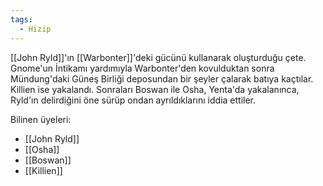 ```yaml
---  
tags:  
  - Hizip  
---  
```

  
[[John Ryld]]'ın [[Warbonter]]'deki gücünü kullanarak oluşturduğu çete. Gnome'un İntikamı yardımıyla Warbonter'den kovulduktan sonra Mündung'daki Güneş Birliği deposundan bir şeyler çalarak batıya kaçtılar. Killien ise yakalandı. Sonraları Boswan ile Osha, Yenta'da yakalanınca, Ryld'ın delirdiğini öne sürüp ondan ayrıldıklarını iddia ettiler.️  
  
Bilinen üyeleri:  
- [[John Ryld]]  
- [[Osha]]  
- [[Boswan]]  
- [[Killien]]